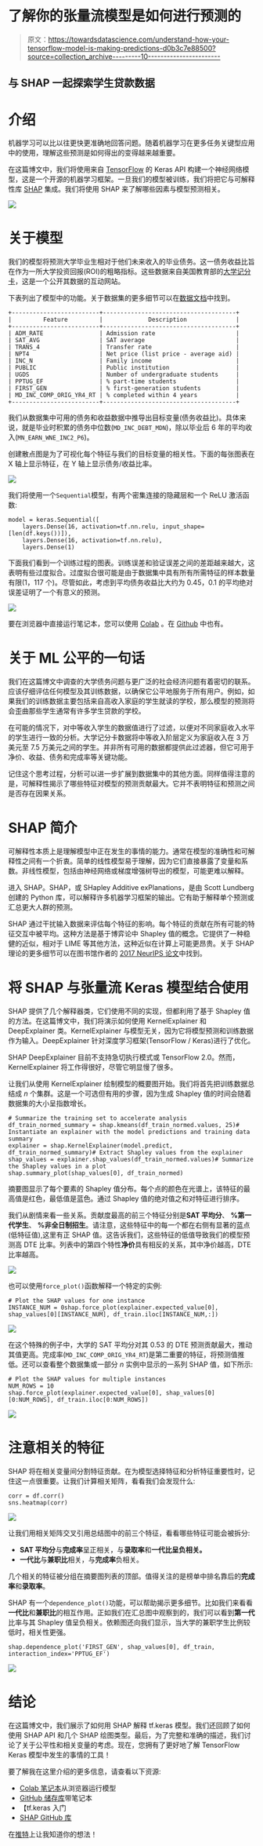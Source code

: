 # 了解你的张量流模型是如何进行预测的

> 原文：<https://towardsdatascience.com/understand-how-your-tensorflow-model-is-making-predictions-d0b3c7e88500?source=collection_archive---------10----------------------->

## 与 SHAP 一起探索学生贷款数据

# 介绍

机器学习可以比以往更快更准确地回答问题。随着机器学习在更多任务关键型应用中的使用，理解这些预测是如何得出的变得越来越重要。

在这篇博文中，我们将使用来自 [TensorFlow](https://www.tensorflow.org/) 的 Keras API 构建一个神经网络模型，这是一个开源的机器学习框架。一旦我们的模型被训练，我们将把它与可解释性库 [SHAP](https://github.com/slundberg/shap) 集成。我们将使用 SHAP 来了解哪些因素与模型预测相关。

![](img/6ca0f6743b1ac62c95dcf5108842d3d8.png)

# 关于模型

我们的模型将预测大学毕业生相对于他们未来收入的毕业债务。这一债务收益比旨在作为一所大学投资回报(ROI)的粗略指标。这些数据来自美国教育部的[大学记分卡](https://collegescorecard.ed.gov/)，这是一个公开其数据的互动网站。

下表列出了模型中的功能。关于数据集的更多细节可以在[数据文档](https://collegescorecard.ed.gov/data/documentation/)中找到。

```
+-------------------------+--------------------------------------+
|         Feature         |             Description              |
+-------------------------+--------------------------------------+
| ADM_RATE                | Admission rate                       |
| SAT_AVG                 | SAT average                          |
| TRANS_4                 | Transfer rate                        |
| NPT4                    | Net price (list price - average aid) |
| INC_N                   | Family income                        |
| PUBLIC                  | Public institution                   |
| UGDS                    | Number of undergraduate students     |
| PPTUG_EF                | % part-time students                 |
| FIRST_GEN               | % first-generation students          |
| MD_INC_COMP_ORIG_YR4_RT | % completed within 4 years           |
+-------------------------+--------------------------------------+
```

我们从数据集中可用的债务和收益数据中推导出目标变量(债务收益比)。具体来说，就是毕业时积累的债务中位数(`MD_INC_DEBT_MDN`)，除以毕业后 6 年的平均收入(`MN_EARN_WNE_INC2_P6`)。

创建散点图是为了可视化每个特征与我们的目标变量的相关性。下面的每张图表在 X 轴上显示特征，在 Y 轴上显示债务/收益比率。

![](img/49c0a8479453836d695c9bc2576522ad.png)

我们将使用一个`Sequential`模型，有两个密集连接的隐藏层和一个 ReLU 激活函数:

```
model = keras.Sequential([
    layers.Dense(16, activation=tf.nn.relu, input_shape=[len(df.keys())]),
    layers.Dense(16, activation=tf.nn.relu),
    layers.Dense(1)
```

下面我们看到一个训练过程的图表。训练误差和验证误差之间的差距越来越大，这表明有些过度拟合。过度拟合很可能是由于数据集中具有所有所需特征的样本数量有限(1，117 个)。尽管如此，考虑到平均债务收益比大约为 0.45，0.1 的平均绝对误差证明了一个有意义的预测。

![](img/f6aea6bc54faf476bd0d78688b7d8e3c.png)

要在浏览器中直接运行笔记本，您可以使用 [Colab](https://colab.research.google.com/github/kweinmeister/notebooks/blob/master/tensorflow-shap-college-debt.ipynb) 。在 [Github](https://github.com/kweinmeister/notebooks/blob/master/tensorflow-shap-college-debt.ipynb) 中也有。

# 关于 ML 公平的一句话

我们在这篇博文中调查的大学债务问题与更广泛的社会经济问题有着密切的联系。应该仔细评估任何模型及其训练数据，以确保它公平地服务于所有用户。例如，如果我们的训练数据主要包括来自高收入家庭的学生就读的学校，那么模型的预测将会歪曲那些学生通常有许多学生贷款的学校。

在可能的情况下，对中等收入学生的数据值进行了过滤，以便对不同家庭收入水平的学生进行一致的分析。大学记分卡数据将中等收入阶层定义为家庭收入在 3 万美元至 7.5 万美元之间的学生。并非所有可用的数据都提供此过滤器，但它可用于净价、收益、债务和完成率等关键功能。

记住这个思考过程，分析可以进一步扩展到数据集中的其他方面。同样值得注意的是，可解释性揭示了哪些特征对模型的预测贡献最大。它并不表明特征和预测之间是否存在因果关系。

# SHAP 简介

可解释性本质上是理解模型中正在发生的事情的能力。通常在模型的准确性和可解释性之间有一个折衷。简单的线性模型易于理解，因为它们直接暴露了变量和系数。非线性模型，包括由神经网络或梯度增强树导出的模型，可能更难以解释。

进入 SHAP。SHAP，或 SHapley Additive exPlanations，是由 Scott Lundberg 创建的 Python 库，可以解释许多机器学习框架的输出。它有助于解释单个预测或汇总更大人群的预测。

SHAP 通过干扰输入数据来评估每个特征的影响。每个特征的贡献在所有可能的特征交互中被平均。这种方法是基于博弈论中 Shapley 值的概念。它提供了一种稳健的近似，相对于 LIME 等其他方法，这种近似在计算上可能更昂贵。关于 SHAP 理论的更多细节可以在图书馆作者的 [2017 NeurIPS 论文](http://papers.nips.cc/paper/7062-a-unified-approach-to-interpreting-model-predictions)中找到。

# 将 SHAP 与张量流 Keras 模型结合使用

SHAP 提供了几个解释器类，它们使用不同的实现，但都利用了基于 Shapley 值的方法。在这篇博文中，我们将演示如何使用 KernelExplainer 和 DeepExplainer 类。KernelExplainer 与模型无关，因为它将模型预测和训练数据作为输入。DeepExplainer 针对深度学习框架(TensorFlow / Keras)进行了优化。

SHAP DeepExplainer 目前不支持急切执行模式或 TensorFlow 2.0。然而，KernelExplainer 将工作得很好，尽管它明显慢了很多。

让我们从使用 KernelExplainer 绘制模型的概要图开始。我们将首先把训练数据总结成 *n* 个集群。这是一个可选但有用的步骤，因为生成 Shapley 值的时间会随着数据集的大小呈指数增长。

```
# Summarize the training set to accelerate analysis
df_train_normed_summary = shap.kmeans(df_train_normed.values, 25)# Instantiate an explainer with the model predictions and training data summary
explainer = shap.KernelExplainer(model.predict, df_train_normed_summary)# Extract Shapley values from the explainer
shap_values = explainer.shap_values(df_train_normed.values)# Summarize the Shapley values in a plot
shap.summary_plot(shap_values[0], df_train_normed)
```

摘要图显示了每个要素的 Shapley 值分布。每个点的颜色在光谱上，该特征的最高值是红色，最低值是蓝色。通过 Shapley 值的绝对值之和对特征进行排序。

我们从剧情来看一些关系。贡献度最高的前三个特征分别是**SAT 平均分**、 **%第一代学生**、 **%非全日制招生**。请注意，这些特征中的每一个都在右侧有显著的蓝点(低特征值),这里有正 SHAP 值。这告诉我们，这些特征的低值导致我们的模型预测高 DTE 比率。列表中的第四个特性**净价**具有相反的关系，其中净价越高，DTE 比率越高。

![](img/5fc51bd4d41c202b6289041ea772f40e.png)

也可以使用`force_plot()`函数解释一个特定的实例:

```
# Plot the SHAP values for one instance
INSTANCE_NUM = 0shap.force_plot(explainer.expected_value[0], shap_values[0][INSTANCE_NUM], df_train.iloc[INSTANCE_NUM,:])
```

![](img/84f101fdef86e2b859050b165c773ae9.png)

在这个特殊的例子中，大学的 SAT 平均分对其 0.53 的 DTE 预测贡献最大，推动其值更高。完成率(`MD_INC_COMP_ORIG_YR4_RT`)是第二重要的特征，将预测值推低。还可以查看整个数据集或一部分 *n* 实例中显示的一系列 SHAP 值，如下所示:

```
# Plot the SHAP values for multiple instances
NUM_ROWS = 10
shap.force_plot(explainer.expected_value[0], shap_values[0][0:NUM_ROWS], df_train.iloc[0:NUM_ROWS])
```

![](img/c992340b223c547be3748869adf703a1.png)

# 注意相关的特征

SHAP 将在相关变量间分割特征贡献。在为模型选择特征和分析特征重要性时，记住这一点很重要。让我们计算相关矩阵，看看我们会发现什么:

```
corr = df.corr()
sns.heatmap(corr)
```

![](img/348322f6cd4f7963c761523827e78a4c.png)

让我们用相关矩阵交叉引用总结图中的前三个特征，看看哪些特征可能会被拆分:

*   **SAT 平均分**与**完成率**呈正相关，与**录取率**和**一代比呈负相关。**
*   **一代比**与**兼职比**相关，与**完成率**负相关。

几个相关的特征被分组在摘要图列表的顶部。值得关注的是榜单中排名靠后的**完成率**和**录取率**。

SHAP 有一个`dependence_plot()`功能，可以帮助揭示更多细节。比如我们来看看**一代比**和**兼职比**的相互作用。正如我们在汇总图中观察到的，我们可以看到**第一代**比率与其 Shapley 值呈负相关。依赖图还向我们显示，当大学的兼职学生比例较低时，相关性更强。

```
shap.dependence_plot('FIRST_GEN', shap_values[0], df_train, interaction_index='PPTUG_EF')
```

![](img/a6f3efd3cae56c71c67b2bbeec48af47.png)

# 结论

在这篇博文中，我们展示了如何用 SHAP 解释 tf.keras 模型。我们还回顾了如何使用 SHAP API 和几个 SHAP 绘图类型。最后，为了完整和准确的描述，我们讨论了关于公平性和相关变量的考虑。现在，您拥有了更好地了解 TensorFlow Keras 模型中发生的事情的工具！

要了解我在这里介绍的更多信息，请查看以下资源:

*   [Colab 笔记本](https://colab.research.google.com/github/kweinmeister/notebooks/blob/master/tensorflow-shap-college-debt.ipynb)从浏览器运行模型
*   [GitHub 储存库](https://github.com/kweinmeister/notebooks/blob/master/tensorflow-shap-college-debt.ipynb)带笔记本
*   【tf.keras 入门
*   [SHAP GitHub 库](https://github.com/slundberg/shap)

在[推特](https://twitter.com/kweinmeister)上让我知道你的想法！